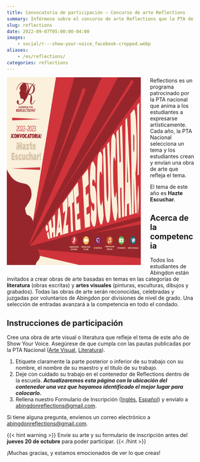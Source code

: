 ```yaml
--- 
title: Convocatoria de participación — Concurso de arte Reflections
summary: Infórmese sobre el concurso de arte Reflections que la PTA de Abingdon está organizando este otoño.
slug: reflections
date: 2022-09-07T05:00:00-04:00
images:
    - social/r---show-your-voice_facebook-cropped.webp
aliases:
    - /es/reflections/
categories: reflections
---
```


<style type="text/css">
    .flyer {
        float: left;
        padding-right: 25px;
        padding-bottom: 25px;
    }
</style>

<img src="social/r---hazte-escuchar_2020reflections_instagramanimoto.webp" alt="Reflections Call for Entries flyer" width="360" height="505" class="flyer" >

Reflections es un programa patrocinado por la PTA nacional que anima a los estudiantes a expresarse artísticamente. Cada año, la PTA Nacional selecciona un tema y los estudiantes crean y envían una obra de arte que refleja el tema.

El tema de este año es **Hazte Escuchar**.

## Acerca de la competencia

Todos los estudiantes de Abingdon están invitados a crear obras de arte basadas en temas en las categorías de **literatura** (obras escritas) y **artes visuales** (pinturas, esculturas, dibujos y grabados). Todas las obras de arte serán reconocidas, celebradas y juzgadas por voluntarios de Abingdon por divisiones de nivel de grado. Una selección de entradas avanzará a la competencia en todo el condado.

## Instrucciones de participación

Cree una obra de arte visual o literatura que refleje el tema de este año de Show Your Voice. Asegúrese de que cumpla con las pautas publicadas por la PTA Nacional ([Arte Visual](guides/Spanish/visual-arts-cat-guidelines_reflections-es.pdf), [Literatura](guides/Spanish/literature-cat-guidelines_reflections-es.pdf)).

1. Etiquete claramente la parte posterior o inferior de su trabajo con su nombre, el nombre de su maestro y el título de su trabajo.
1. Deje con cuidado su trabajo en el contenedor de Reflections dentro de la escuela. ***Actualizaremos esta página con la ubicación del contenedor una vez que hayamos identificado el mejor lugar para colocarlo.***
1. Rellena nuestro Formulario de Inscripción ([Inglés](forms/fillable-form_local-leader.pdf), [Español](forms/fillable-form_local-leader---es.pdf)) y envíalo a abingdonreflections@gmail.com.

Si tiene alguna pregunta, envíenos un correo electrónico a abingdonreflections@gmail.com.

{{< hint warning >}}
Envíe su arte y su formulario de inscripción antes del **jueves 20 de octubre** para poder participar.
{{< /hint >}}

¡Muchas gracias, y estamos emocionados de ver lo que creas!